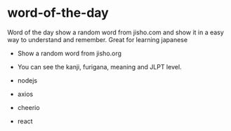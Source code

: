 # word-of-the-day

Word of the day show a random word from jisho.com and show it in a easy way to understand and remember. Great for learning japanese

-   Show a random word from jisho.org
-   You can see the kanji, furigana, meaning and JLPT level.

-   nodejs
-   axios
-   cheerio
-   react

